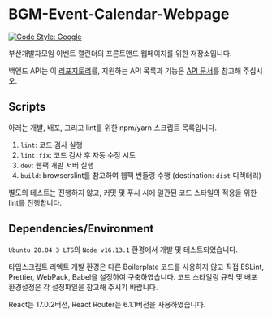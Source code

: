 # BGM-Event-Calendar-Webpage

[![Code Style: Google](https://img.shields.io/badge/code%20style-google-blueviolet.svg)](https://github.com/google/gts)

부산개발자모임 이벤트 캘린더의 프론트앤드 웹페이지를 위한 저장소입니다.

백앤드 API는 이 [리포지토리](https://github.com/BusanDevelopers/BGM-Event-Calendar-API)를, 지원하는 API 목록과 기능은 [API 문서](https://busandevelopers.github.io/BGM-Event-Calendar-API-Documentation/)를 참고해 주십시오.

## Scripts

아래는 개발, 배포, 그리고 lint를 위한 npm/yarn 스크립트 목록입니다.

1. `lint`: 코드 검사 실행
2. `lint:fix`: 코드 검사 후 자동 수정 시도
3. `dev`: 웹팩 개발 서버 실행
4. `build`: browserslint를 참고하여 웹팩 번들링 수행 (destination: `dist` 디렉터리)

별도의 테스트는 진행하지 않고, 커밋 및 푸시 시에 일관된 코드 스타일의 적용을 위한 lint를 진행합니다.

## Dependencies/Environment

`Ubuntu 20.04.3 LTS`의 `Node v16.13.1` 환경에서 개발 및 테스트되었습니다.

타입스크립트 리엑트 개발 환경은 다른 Boilerplate 코드를 사용하지 않고 직접 ESLint, Prettier, WebPack, Babel을 설정하여 구축하였습니다.
코드 스타일링 규칙 및 배포 환경설정은 각 설정파일을 참고해 주시기 바랍니다.

React는 17.0.2버전, React Router는 6.1.1버전을 사용하였습니다.
